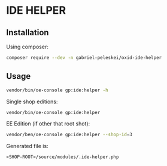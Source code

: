 # IDE HELPER

## Installation

Using composer:
```bash
composer require --dev -n gabriel-peleskei/oxid-ide-helper
```

## Usage
```bash
vendor/bin/oe-console gp:ide:helper -h
```
Single shop editions:
```bash
vendor/bin/oe-console gp:ide:helper 
```
EE Edition (if other that root shot):
```bash
vendor/ben/oe-console gp:ide:helper --shop-id=3
```

Generated file is:
```
<SHOP-ROOT>/source/modules/.ide-helper.php
```
